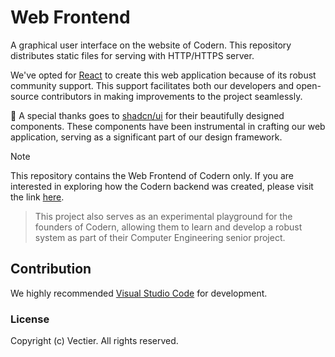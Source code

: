 # Web Frontend

A graphical user interface on the website of Codern. This repository distributes static files for serving with HTTP/HTTPS server.

We've opted for [React](https://react.dev/) to create this web application because of its robust community support. This support facilitates both our developers and open-source contributors in making improvements to the project seamlessly.

💖 A special thanks goes to [shadcn/ui](https://ui.shadcn.com/) for their beautifully designed components. These components have been instrumental in crafting our web application, serving as a significant part of our design framework.

> [!NOTE]
> This repository contains the Web Frontend of Codern only. If you are interested in exploring how the Codern backend was created, please visit the link [here](https://github.com/codern-org/codern).

> This project also serves as an experimental playground for the founders of Codern, allowing them to learn and develop a robust system as part of their Computer Engineering senior project.

## Contribution

We highly recommended [Visual Studio Code](https://code.visualstudio.com/) for development.

### License

Copyright (c) Vectier. All rights reserved.

